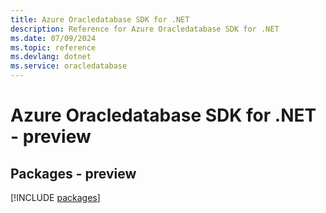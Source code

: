 ```yaml
---
title: Azure Oracledatabase SDK for .NET
description: Reference for Azure Oracledatabase SDK for .NET
ms.date: 07/09/2024
ms.topic: reference
ms.devlang: dotnet
ms.service: oracledatabase
---
```

# Azure Oracledatabase SDK for .NET - preview
## Packages - preview
[!INCLUDE [packages](oracledatabase-index.md)]